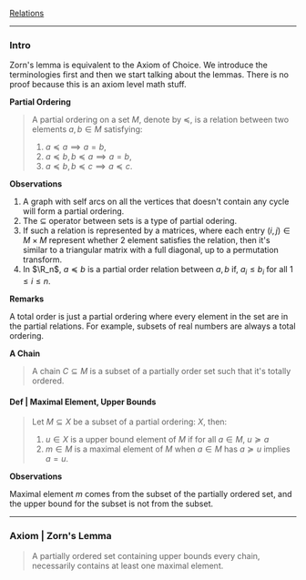 [Relations](../MATH%20000%20Math%20Essential/Relations.md)

---
### **Intro**

Zorn's lemma is equivalent to the Axiom of Choice. We introduce the terminologies first and then we start talking about the lemmas. There is no proof because this is an axiom level math stuff. 

**Partial Ordering**
> A partial ordering on a set $M$, denote by $\preceq$, is a relation between two elements $a, b\in M$ satisfying: 
> 1. $a\preceq a\implies a = b$, 
> 2. $a\preceq b, b\preceq a \implies a= b$, 
> 3. $a\preceq b, b\preceq c \implies a \preceq c$. 

**Observations**
1. A graph with self arcs on all the vertices that doesn't contain any cycle will form a partial ordering. 
2. The $\subseteq$ operator between sets is a type of partial odering. 
3. If such a relation is represented by a matrices, where each entry $(i, j)\in M\times M$ represent whether 2 element satisfies the relation, then it's similar to a triangular matrix with a full diagonal, up to a permutation transform. 
4. In $\R_n$, $a\preceq b$ is a partial order relation between $a, b$ if, $a_i \le b_i$ for all $1\le i \le n$. 

**Remarks**

A total order is just a partial ordering where every element in the set are in the partial relations. For example, subsets of real numbers are always a total ordering. 

**A Chain**
> A chain $C\subseteq M$ is a subset of a partially order set such that it's totally ordered. 


#### **Def | Maximal Element, Upper Bounds**
> Let $M\subseteq X$ be a subset of a partial ordering: $X$, then: 
> 1. $u\in X$ is a upper bound element of $M$ if for all $a \in M$, $u \succeq a$
> 2. $m\in M$ is a maximal element of $M$ when $a\in M$ has $a\succeq u$ implies $a = u$. 

**Observations**

Maximal element $m$ comes from the subset of the partially ordered set, and the upper bound for the subset is not from the subset. 

---
### **Axiom | Zorn's Lemma**
> A partially ordered set containing upper bounds every chain, necessarily contains at least one maximal element. 

